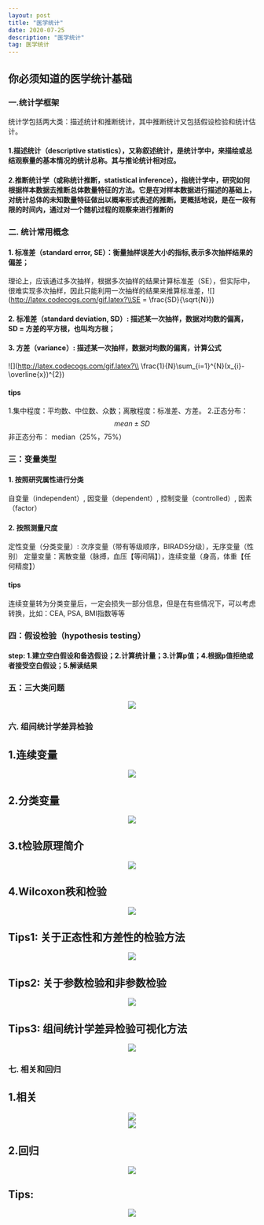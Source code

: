 ```yaml
---
layout: post
title: "医学统计"
date: 2020-07-25 
description: "医学统计"
tag: 医学统计 
---  
```



## 你必须知道的医学统计基础

### 一.统计学框架
统计学包括两大类：描述统计和推断统计，其中推断统计又包括假设检验和统计估计。

#### 1.描述统计（descriptive statistics），又称叙述统计，是统计学中，来描绘或总结观察量的基本情况的统计总称。其与推论统计相对应。

#### 2.推断统计学（或称统计推断，statistical inference），指统计学中，研究如何根据样本数据去推断总体数量特征的方法。它是在对样本数据进行描述的基础上，对统计总体的未知数量特征做出以概率形式表述的推断。更概括地说，是在一段有限的时间内，通过对一个随机过程的观察来进行推断的

### 二. 统计常用概念
#### 1. 标准差（standard error, SE）：衡量抽样误差大小的指标,表示多次抽样结果的偏差；
理论上，应该通过多次抽样，根据多次抽样的结果计算标准差（SE），但实际中，很难实现多次抽样，因此只能利用一次抽样的结果来推算标准差，![](http://latex.codecogs.com/gif.latex?\\SE = \frac{SD}{\sqrt{N}}) 
#### 2. 标准差（standard deviation, SD）: 描述某一次抽样，数据对均数的偏离，SD = 方差的平方根，也叫均方根；
#### 3. 方差（variance）: 描述某一次抽样，数据对均数的偏离，计算公式 
![](http://latex.codecogs.com/gif.latex?\\ \frac{1}{N}\sum_{i=1}^{N}(x_{i}-\overline{x})^{2})

#### tips 
1.集中程度：平均数、中位数、众数；离散程度：标准差、方差。
2.正态分布：$$mean\pm SD$$    非正态分布： median（25%，75%）
### 三：变量类型
#### 1. 按照研究属性进行分类
自变量（independent）, 因变量（dependent）, 控制变量（controlled）, 因素（factor）
#### 2. 按照测量尺度
定性变量（分类变量）:  次序变量（带有等级顺序，BIRADS分级），无序变量（性别）
定量变量：离散变量（脉搏，血压【等间隔】），连续变量（身高，体重【任何精度】）
#### tips
连续变量转为分类变量后，一定会损失一部分信息，但是在有些情况下，可以考虑转换，比如：CEA, PSA, BMI指数等等
### 四：假设检验（hypothesis testing）
#### step: 1.建立空白假设和备选假设；2.计算统计量；3.计算p值；4.根据p值拒绝或者接受空白假设；5.解读结果
### 五：三大类问题
<div align="center">
	<img src="/images/2020725统计/三类问题.png" >  
</div> 

### 六. 组间统计学差异检验
## 1.连续变量
<div align="center">
	<img src="/images/2020725统计/连续变量.jpg" >
</div>

## 2.分类变量
<div align="center">
	<img src="/images/2020725统计/分类变量.png" >
</div>

## 3.t检验原理简介
<div align="center">
	<img src="/images/2020725统计/t检验.png" >
</div>

## 4.Wilcoxon秩和检验
<div align="center">
	<img src="/images/2020725统计/wilcoxon.png" >
</div>

## Tips1: 关于正态性和方差性的检验方法
<div align="center">
	<img src="/images/2020725统计/统计方法.png" >
</div>

## Tips2: 关于参数检验和非参数检验
<div align="center">
	<img src="/images/2020725统计/参数非参数.png" >
</div>

## Tips3: 组间统计学差异检验可视化方法
<div align="center">
	<img src="/images/2020725统计/可视化.png" >
</div>

### 七. 相关和回归
## 1.相关
<div align="center">
	<img src="/images/2020725统计/相关和回归.png" >
</div>

<div align="center">
	<img src="/images/2020725统计/相关和回归1.png" >
</div>

## 2.回归
<div align="center">
	<img src="/images/2020725统计/回归.png" >
</div>

## Tips: 
<div align="center">
	<img src="/images/2020725统计/tip.png" >
</div>